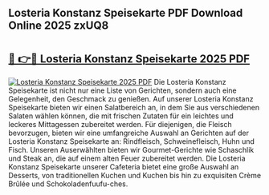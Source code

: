 ## Losteria Konstanz Speisekarte PDF Download Online 2025 zxUQ8

# <h2><a href="http://gc6oqr.nevu.top/?p=Losteria+Konstanz+Speisekarte">🔗 👉🔴 Losteria Konstanz Speisekarte 2025 PDF</a></h2>

[![Losteria Konstanz Speisekarte 2025 PDF](https://i.imgur.com/dBaPXMq.png)](http://gc6oqr.nevu.top/?p=Losteria+Konstanz+Speisekarte)
Die Losteria Konstanz Speisekarte ist nicht nur eine Liste von Gerichten, sondern auch eine Gelegenheit, den Geschmack zu genießen. Auf unserer Losteria Konstanz Speisekarte bieten wir einen Salatbereich an, in dem Sie aus verschiedenen Salaten wählen können, die mit frischen Zutaten für ein leichtes und leckeres Mittagessen zubereitet werden. Für diejenigen, die Fleisch bevorzugen, bieten wir eine umfangreiche Auswahl an Gerichten auf der Losteria Konstanz Speisekarte an: Rindfleisch, Schweinefleisch, Huhn und Fisch. Unseren Auserwählten bieten wir Gourmet-Gerichte wie Schaschlik und Steak an, die auf einem alten Feuer zubereitet werden. Die Losteria Konstanz Speisekarte unserer Cafeteria bietet eine große Auswahl an Desserts, von traditionellen Kuchen und Kuchen bis hin zu exquisiten Crème Brûlée und Schokoladenfuufu-ches.
